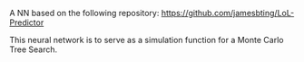 A NN based on the following repository: https://github.com/jamesbting/LoL-Predictor

This neural network is to serve as a simulation function for a Monte Carlo Tree Search. 